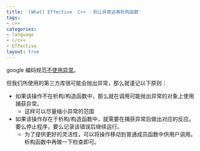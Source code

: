 ```yaml
---
title: '[What] Effective  C++ ：别让异常逃离析构函数'
tags: 
- c++
categories: 
- language
- c/c++
- Effective
layout: true
---
```

google 编码规范[不使用异常](https://zh-google-styleguide.readthedocs.io/en/latest/google-cpp-styleguide/others/#exceptions)。

<!--more-->
但我们所使用的第三方库很可能会抛出异常，那么就谨记以下原则：

- 如果该操作不在析构/构造函数中，那么就在调用可能抛出异常的对象上使用捕获异常。
  + 这样可以尽量缩小异常的范围
- 如果该操作存在于析构/构造函数中，就需要在捕获异常后做出对应的反应。要么停止程序，要么记录该错误后继续运行。
  + 为了提供更好的灵活性，可以将操作移动到普通成员函数中供用户调用。析构函数中再做一下检查即可。

